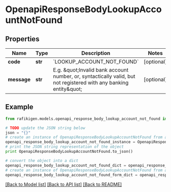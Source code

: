 # OpenapiResponseBodyLookupAccountNotFound


## Properties
Name | Type | Description | Notes
------------ | ------------- | ------------- | -------------
**code** | **str** | &#x60;LOOKUP_ACCOUNT_NOT_FOUND&#x60; | [optional] 
**message** | **str** | E.g. \&quot;Invalid bank account number, or, syntactically valid, but not registered with any banking entity\&quot; | [optional] 

## Example

```python
from rafikigen.models.openapi_response_body_lookup_account_not_found import OpenapiResponseBodyLookupAccountNotFound

# TODO update the JSON string below
json = "{}"
# create an instance of OpenapiResponseBodyLookupAccountNotFound from a JSON string
openapi_response_body_lookup_account_not_found_instance = OpenapiResponseBodyLookupAccountNotFound.from_json(json)
# print the JSON string representation of the object
print OpenapiResponseBodyLookupAccountNotFound.to_json()

# convert the object into a dict
openapi_response_body_lookup_account_not_found_dict = openapi_response_body_lookup_account_not_found_instance.to_dict()
# create an instance of OpenapiResponseBodyLookupAccountNotFound from a dict
openapi_response_body_lookup_account_not_found_form_dict = openapi_response_body_lookup_account_not_found.from_dict(openapi_response_body_lookup_account_not_found_dict)
```
[[Back to Model list]](../README.md#documentation-for-models) [[Back to API list]](../README.md#documentation-for-api-endpoints) [[Back to README]](../README.md)


